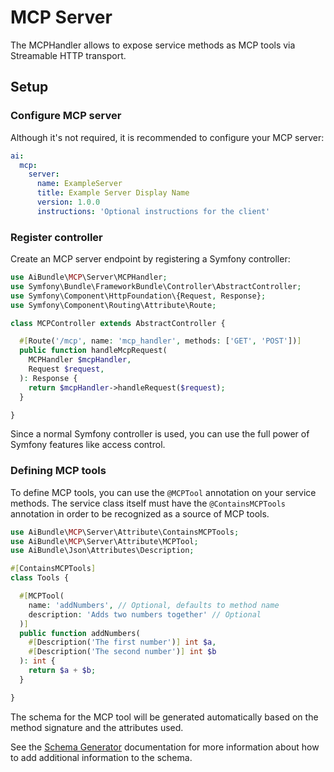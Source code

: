 # MCP Server 

The MCPHandler allows to expose service methods as MCP tools via Streamable HTTP transport.

## Setup

### Configure MCP server

Although it's not required, it is recommended to configure your MCP server:

```yaml
ai:
  mcp:
    server:
      name: ExampleServer
      title: Example Server Display Name
      version: 1.0.0
      instructions: 'Optional instructions for the client'
```

### Register controller

Create an MCP server endpoint by registering a Symfony controller:

```php
use AiBundle\MCP\Server\MCPHandler;
use Symfony\Bundle\FrameworkBundle\Controller\AbstractController;
use Symfony\Component\HttpFoundation\{Request, Response};
use Symfony\Component\Routing\Attribute\Route;

class MCPController extends AbstractController {

  #[Route('/mcp', name: 'mcp_handler', methods: ['GET', 'POST'])]
  public function handleMcpRequest(
    MCPHandler $mcpHandler,
    Request $request,
  ): Response {
    return $mcpHandler->handleRequest($request);
  }

}
```

Since a normal Symfony controller is used, you can use the full power of Symfony features like access control.

### Defining MCP tools

To define MCP tools, you can use the `@MCPTool` annotation on your service methods. 
The service class itself must have the `@ContainsMCPTools` annotation in order to be recognized as a source of MCP tools.

```php
use AiBundle\MCP\Server\Attribute\ContainsMCPTools;
use AiBundle\MCP\Server\Attribute\MCPTool;
use AiBundle\Json\Attributes\Description;

#[ContainsMCPTools]
class Tools {

  #[MCPTool(
    name: 'addNumbers', // Optional, defaults to method name
    description: 'Adds two numbers together' // Optional
  )]
  public function addNumbers(
    #[Description('The first number')] int $a, 
    #[Description('The second number')] int $b
  ): int {
    return $a + $b;
  }

}
```

The schema for the MCP tool will be generated automatically based on the method signature and the attributes used.

See the [Schema Generator](schema_generator.md) documentation for more information about how to add additional information to the schema.


